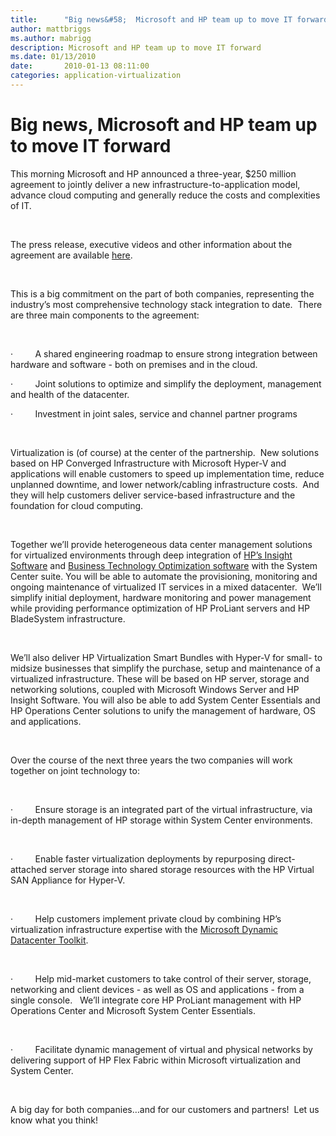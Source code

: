```yaml
---
title:      "Big news&#58;  Microsoft and HP team up to move IT forward"
author: mattbriggs
ms.author: mabrigg
description: Microsoft and HP team up to move IT forward
ms.date: 01/13/2010
date:       2010-01-13 08:11:00
categories: application-virtualization
---
```

# Big news, Microsoft and HP team up to move IT forward

This morning Microsoft and HP announced a three-year, $250 million agreement to jointly deliver a new infrastructure-to-application model, advance cloud computing and generally reduce the costs and complexities of IT.   

 

The press release, executive videos and other information about the agreement are available [here](https://www.microsoft.com/presspass/presskits/infrastructure/).

 

This is a big commitment on the part of both companies, representing the industry’s most comprehensive technology stack integration to date.  There are three main components to the agreement: 

 

·         A shared engineering roadmap to ensure strong integration between hardware and software - both on premises and in the cloud.

·         Joint solutions to optimize and simplify the deployment, management and health of the datacenter.

·         Investment in joint sales, service and channel partner programs 

 

Virtualization is (of course) at the center of the partnership.  New solutions based on HP Converged Infrastructure with Microsoft Hyper-V and applications will enable customers to speed up implementation time, reduce unplanned downtime, and lower network/cabling infrastructure costs.  And they will help customers deliver service-based infrastructure and the foundation for cloud computing.

 

Together we’ll provide heterogeneous data center management solutions for virtualized environments through deep integration of [HP’s Insight Software](http://www.hp.com/go/insightsoftware) and [Business Technology Optimization software](http://www.hp.com/go/btosoftware) with the System Center suite. You will be able to automate the provisioning, monitoring and ongoing maintenance of virtualized IT services in a mixed datacenter.  We’ll simplify initial deployment, hardware monitoring and power management while providing performance optimization of HP ProLiant servers and HP BladeSystem infrastructure. 

 

We’ll also deliver HP Virtualization Smart Bundles with Hyper-V for small- to midsize businesses that simplify the purchase, setup and maintenance of a virtualized infrastructure. These will be based on HP server, storage and networking solutions, coupled with Microsoft Windows Server and HP Insight Software. You will also be able to add System Center Essentials and HP Operations Center solutions to unify the management of hardware, OS and applications.

 

Over the course of the next three years the two companies will work together on joint technology to: 

 

·         Ensure storage is an integrated part of the virtual infrastructure, via in-depth management of HP storage within System Center environments.

 

·         Enable faster virtualization deployments by repurposing direct-attached server storage into shared storage resources with the HP Virtual SAN Appliance for Hyper-V.

 

·         Help customers implement private cloud by combining HP’s virtualization infrastructure expertise with the [Microsoft Dynamic Datacenter Toolkit](https://www.microsoft.com/hosting/dynamicdatacenter/Home.html). 

 

·         Help mid-market customers to take control of their server, storage, networking and client devices - as well as OS and applications - from a single console.   We’ll integrate core HP ProLiant management with HP Operations Center and Microsoft System Center Essentials.

 

·         Facilitate dynamic management of virtual and physical networks by delivering support of HP Flex Fabric within Microsoft virtualization and System Center.

 

A big day for both companies…and for our customers and partners!  Let us know what you think!

 

